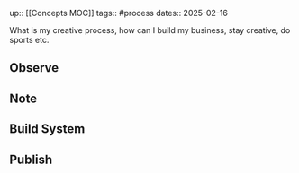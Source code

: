 up:: [[Concepts MOC]]
tags:: #process 
dates:: 2025-02-16

What is my creative process, how can I build my business, stay creative, do sports etc.

## Observe 

## Note

## Build System

## Publish



